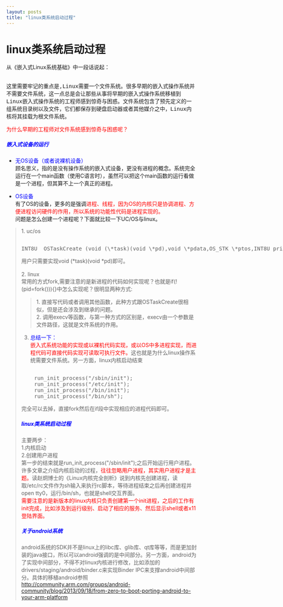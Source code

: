 ```yaml
---
layout: posts
title: "linux类系统启动过程"
---
```


# linux类系统启动过程
从《嵌入式Linux系统基础》中一段话说起：<br>
<xmp style="white-space: pre-wrap; word-wrap: break-word;">
    这里需要牢记的重点是,Linux需要一个文件系统。很多早期的嵌入式操作系统并不需要文件系统，这一点总是会让那些从事将早期的嵌入式操作系统移植到Linux嵌入式操作系统的工程师感到惊奇与困惑。文件系统包含了预先定义的一组系统目录树以及文件，它们都保存到硬盘启动器或者其他媒介之中，Linux内核将其挂载为根文件系统。
</xmp>
<font color="red">为什么早期的工程师对文件系统感到惊奇与困惑呢？</font><br>
##### <font color="blue">嵌入式设备的运行</font>

* <font color="blue">无OS设备（或者说裸机设备）</font><br>
顾名思义，指的是没有操作系统的嵌入式设备，更没有进程的概念。系统完全运行在一个main函数（使用C语言时），虽然可以把这个main函数的运行看做是一个进程，但其算不上一个真正的进程。

* <font color="blue">OS设备</font><br>
有了OS的设备，更多的是强调<font color="red">进程、线程，因为OS的内核只是协调进程、方便进程访问硬件的作用，所以系统的功能性代码是进程实现的。</font><br>
问题是怎么创建一个进程呢？下面就比较一下UC/OS与linux。
<blockquote>
1. uc/os
<xmp class="prettyprint linenums">
INT8U  OSTaskCreate (void (\*task)(void \*pd),void \*pdata,OS_STK \*ptos,INT8U prio)
</xmp>
用户只需要实现void (*task)(void *pd)即可。<br><br>
2. linux<br>
常用的方式fork,需要注意的是新进程的代码如何实现呢？也就是if(!(pid=fork())){}中怎么实现呢？很明显两种方式:<br>
<blockquote>
1. 直接写代码或者调用其他函数，此种方式跟OSTaskCreate很相似，但是还会涉及到继承的问题。<br>
2. 调用execv等函数，与第一种方式的区别是，execv由一个参数是文件路径，这就是文件系统的作用。
</blockquote>
</blockqutoe>

3. <font color="blue">总结一下：</font><br>
<font color="red">嵌入式系统功能的实现或以裸机代码实现，或以OS中多进程实现，而进程代码可直接代码实现可读取可执行文件。</font>这也就是为什么linux操作系统需要文件系统。另一方面，linux内核启动结束
<xmp class="prettyprint linenums">
    run_init_process("/sbin/init");
    run_init_process("/etc/init");
	run_init_process("/bin/init");
	run_init_process("/bin/sh");
</xmp>
完全可以去掉，直接fork然后在if段中实现相应的进程代码即可。

##### <font color="blue">linux类系统启动过程</font>
主要两步：<br>
1.内核启动<br>
2.创建用户进程<br>
第一步的结束就是run_init_process("/sbin/init");之后开始运行用户进程。许多文章之介绍内核启动的过程，<font color="red">往往忽略用户进程，其实用户进程才是主题。</font>读赵炯博士的《Linux内核完全剖析》说到内核先创建进程，读取/etc/rc文件作为sh输入来执行rc脚本，等待进程结束之后再创建进程并open tty0，运行/bin/sh，也就是shell交互界面。<br>
<font color="red">需要注意的是新版本的linux内核只负责创建第一个init进程，之后的工作有init完成，比如涉及到运行级别、启动了相应的服务、然后显示shell或者x11登陆界面。</font>

##### <font color="blue">关于android系统</font>
android系统的SDK并不是linux上的libc库、glib库、qt库等等，而是更加封装的java接口，所以可以android强调的是中间部分。另一方面，android为了实现中间部分，不得不对linux内核进行修改，比如添加的drivers/staging/android/binder.c来实现Binder IPC来支撑android中间部分。具体的移植android参照<a herf="http://community.arm.com/groups/android-community/blog/2013/09/18/from-zero-to-boot-porting-android-to-your-arm-platform">http://community.arm.com/groups/android-community/blog/2013/09/18/from-zero-to-boot-porting-android-to-your-arm-platform</a>